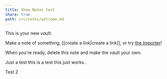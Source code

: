 ```yaml
---
title: Show Notes test
share: true
path: src/notes/welcome.md
---
```



This is your new *vault*.

Make a note of something, [[create a link|create a link]], or try [the Importer](https://help.obsidian.md/Plugins/Importer)!

When you're ready, delete this note and make the vault your own.

Just a test this is a test this  just works
.

Test 2